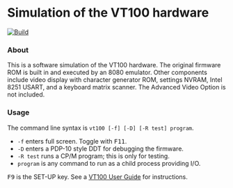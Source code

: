 # Simulation of the VT100 hardware

[![Build](https://github.com/larsbrinkhoff/terminal-simulator/actions/workflows/build.yml/badge.svg)](https://github.com/larsbrinkhoff/terminal-simulator/actions/workflows/build.yml)

### About

This is a software simulation of the VT100 hardware.  The original
firmware ROM is built in and executed by an 8080 emulator.  Other
components include video display with character generator ROM,
settings NVRAM, Intel 8251 USART, and a keyboard matrix scanner.  The
Advanced Video Option is not included.

### Usage

The command line syntax is `vt100 [-f] [-D] [-R test] program`.

- `-f` enters full screen.  Toggle with <kbd>F11</kbd>.
- `-D` enters a PDP-10 style DDT for debugging the firmware.
- `-R test` runs a CP/M program; this is only for testing.
- `program` is any command to run as a child process providing I/O.

<kbd>F9</kbd> is the SET-UP key.  See a [VT100 User
Guide](https://vt100.net/docs/vt100-ug/chapter1.html) for instructions.
